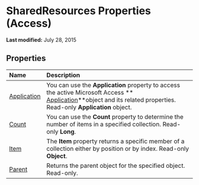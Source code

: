 
# SharedResources Properties (Access)

 **Last modified:** July 28, 2015


## Properties



|**Name**|**Description**|
|:-----|:-----|
| [Application](43dbfccf-531d-9efb-7024-3910f142c5e0.md)|You can use the  **Application** property to access the active Microsoft Access ** [Application](aefb0713-97e6-e2c7-e530-8fd2e1316a55.md)**object and its related properties. Read-only  **Application** object.|
| [Count](80fba38f-3f2e-a683-f187-830e5e9e4403.md)|You can use the  **Count** property to determine the number of items in a specified collection. Read-only **Long**.|
| [Item](70e1cadb-ee13-3c0a-fc3d-dbd5a08c373f.md)|The  **Item** property returns a specific member of a collection either by position or by index. Read-only **Object**.|
| [Parent](a48721e3-768a-00d0-54c2-3ddc624ff281.md)|Returns the parent object for the specified object. Read-only.|
